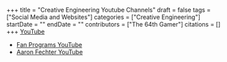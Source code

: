 +++
title = "Creative Engineering Youtube Channels"
draft = false
tags = ["Social Media and Websites"]
categories = ["Creative Engineering"]
startDate = ""
endDate = ""
contributors = ["The 64th Gamer"]
citations = []
+++
[YouTube](https://www.youtube.com/user/therockafire)

- [Fan Programs YouTube](https://www.youtube.com/user/fanprograms)
- [Aaron Fechter YouTube](https://www.youtube.com/channel/UCybjavJWl7hRpVcgJOaPQYg)
